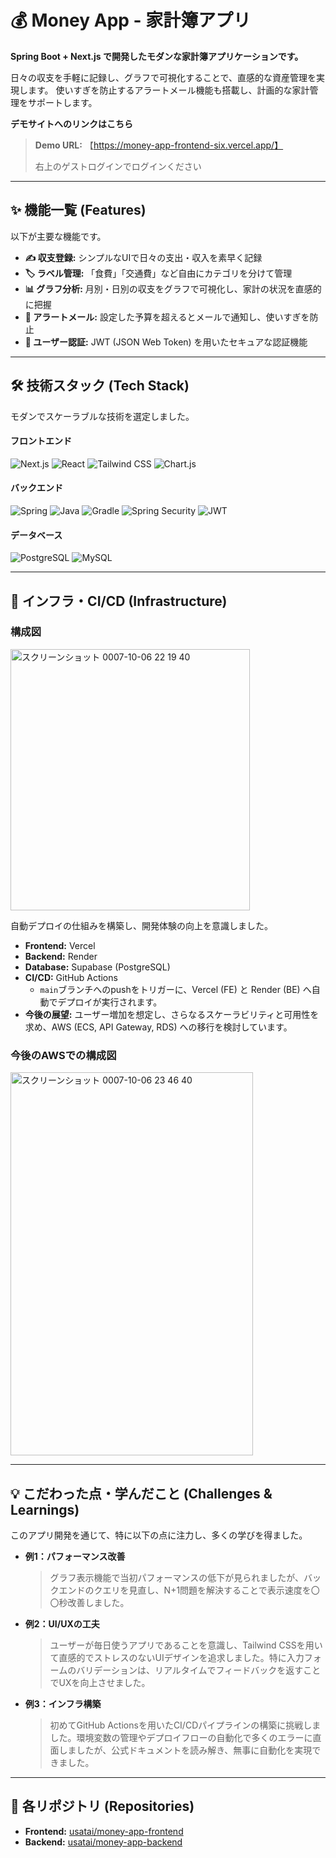 # 💰 Money App - 家計簿アプリ



**Spring Boot + Next.js で開発したモダンな家計簿アプリケーションです。**

日々の収支を手軽に記録し、グラフで可視化することで、直感的な資産管理を実現します。
使いすぎを防止するアラートメール機能も搭載し、計画的な家計管理をサポートします。

**デモサイトへのリンクはこちら**
> **Demo URL:** 【https://money-app-frontend-six.vercel.app/】
>
> 右上のゲストログインでログインください
---

## ✨ 機能一覧 (Features)

以下が主要な機能です。

-   **✍️ 収支登録:** シンプルなUIで日々の支出・収入を素早く記録
-   **🏷️ ラベル管理:** 「食費」「交通費」など自由にカテゴリを分けて管理
-   **📊 グラフ分析:** 月別・日別の収支をグラフで可視化し、家計の状況を直感的に把握
-   **📧 アラートメール:** 設定した予算を超えるとメールで通知し、使いすぎを防止
-   **🔐 ユーザー認証:** JWT (JSON Web Token) を用いたセキュアな認証機能

---

## 🛠️ 技術スタック (Tech Stack)

モダンでスケーラブルな技術を選定しました。

#### フロントエンド
![Next.js](https://img.shields.io/badge/Next.js-000000?style=for-the-badge&logo=next.js&logoColor=white)
![React](https://img.shields.io/badge/React-20232A?style=for-the-badge&logo=react&logoColor=61DAFB)
![Tailwind CSS](https://img.shields.io/badge/Tailwind_CSS-38B2AC?style=for-the-badge&logo=tailwind-css&logoColor=white)
![Chart.js](https://img.shields.io/badge/Chart.js-FF6384?style=for-the-badge&logo=chart.js&logoColor=white)

#### バックエンド
![Spring](https://img.shields.io/badge/Spring-6DB33F?style=for-the-badge&logo=spring&logoColor=white)
![Java](https://img.shields.io/badge/Java-ED8B00?style=for-the-badge&logo=java&logoColor=white)
![Gradle](https://img.shields.io/badge/Gradle-02303A?style=for-the-badge&logo=gradle&logoColor=white)
![Spring Security](https://img.shields.io/badge/Spring_Security-6DB33F?style=for-the-badge&logo=spring-security&logoColor=white)
![JWT](https://img.shields.io/badge/JWT-000000?style=for-the-badge&logo=json-web-tokens&logoColor=white)

#### データベース
![PostgreSQL](https://img.shields.io/badge/PostgreSQL-316192?style=for-the-badge&logo=postgresql&logoColor=white)
![MySQL](https://img.shields.io/badge/MySQL-4479A1?style=for-the-badge&logo=mysql&logoColor=white)

---

## 🚀 インフラ・CI/CD (Infrastructure)

### 構成図
<img width="383" height="418" alt="スクリーンショット 0007-10-06 22 19 40" src="https://github.com/user-attachments/assets/be823a0c-4e52-42aa-91a1-daadb6f7fc22" />

自動デプロイの仕組みを構築し、開発体験の向上を意識しました。

-   **Frontend:** Vercel
-   **Backend:** Render
-   **Database:** Supabase (PostgreSQL)
-   **CI/CD:** GitHub Actions
    -   `main`ブランチへのpushをトリガーに、Vercel (FE) と Render (BE) へ自動でデプロイが実行されます。
-   **今後の展望:** ユーザー増加を想定し、さらなるスケーラビリティと可用性を求め、AWS (ECS, API Gateway, RDS) への移行を検討しています。

### 今後のAWSでの構成図
<img width="388" height="613" alt="スクリーンショット 0007-10-06 23 46 40" src="https://github.com/user-attachments/assets/2d5b5e28-2f44-4008-ac3c-bb876fb55022" />


---

## 💡 こだわった点・学んだこと (Challenges & Learnings)

このアプリ開発を通じて、特に以下の点に注力し、多くの学びを得ました。

-   **例1：パフォーマンス改善**
    > グラフ表示機能で当初パフォーマンスの低下が見られましたが、バックエンドのクエリを見直し、N+1問題を解決することで表示速度を〇〇秒改善しました。

-   **例2：UI/UXの工夫**
    > ユーザーが毎日使うアプリであることを意識し、Tailwind CSSを用いて直感的でストレスのないUIデザインを追求しました。特に入力フォームのバリデーションは、リアルタイムでフィードバックを返すことでUXを向上させました。

-   **例3：インフラ構築**
    > 初めてGitHub Actionsを用いたCI/CDパイプラインの構築に挑戦しました。環境変数の管理やデプロイフローの自動化で多くのエラーに直面しましたが、公式ドキュメントを読み解き、無事に自動化を実現できました。

---

## 📂 各リポジトリ (Repositories)

-   **Frontend:** [usatai/money-app-frontend](https://github.com/usatai/money-app-frontend)
-   **Backend:** [usatai/money-app-backend](https://github.com/usatai/money-app-backend)
